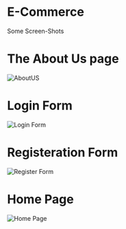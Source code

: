 # E-Commerce
Some Screen-Shots
# The About Us page
![AboutUS](https://github.com/sharma-samarth/E-Commerce/assets/122161268/ecb3f3a7-4092-4362-82c7-0d7293eecd7c)

# Login Form
![Login Form](https://github.com/sharma-samarth/E-Commerce/assets/122161268/3fb12907-a44d-42ad-9d35-ad3d6ba7a041)

# Registeration Form
![Register Form](https://github.com/sharma-samarth/E-Commerce/assets/122161268/1b9a4736-b3b8-4c20-822f-a3ca515d57e9)

# Home Page
![Home Page](https://github.com/sharma-samarth/E-Commerce/assets/122161268/b4ed5d74-7f63-46f2-b603-b4c29c5fc741)
